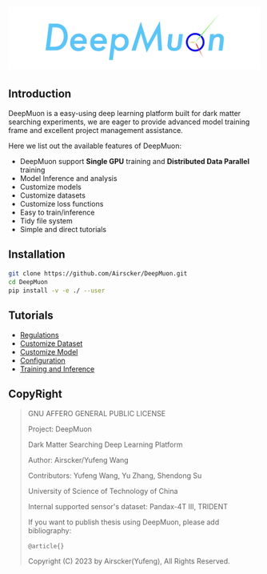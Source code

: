 # <center><img src="./Resources/DeepMuon.png" width =900px></center>

## Introduction

DeepMuon is a easy-using deep learning platform built for dark matter searching experiments, we are eager to provide advanced model training frame and excellent project management assistance.

Here we list out the available features of DeepMuon:

- DeepMuon support **Single GPU** training and **Distributed Data Parallel** training
- Model Inference and analysis
- Customize models
- Customize datasets
- Customize loss functions
- Easy to train/inference
- Tidy file system
- Simple and direct tutorials

## Installation

```bash
git clone https://github.com/Airscker/DeepMuon.git
cd DeepMuon
pip install -v -e ./ --user
```

## Tutorials

- [Regulations](./Tutorial/1.Regulations.md)
- [Customize Dataset](./Tutorial/2.Customize%20Dataset.md)
- [Customize Model](./Tutorial/3.Customize%20Model.md)
- [Configuration](./Tutorial/4.Configuration.md)
- [Training and Inference](./Tutorial/5.Training%20and%20Inference.md)

## CopyRight

> GNU AFFERO GENERAL PUBLIC LICENSE
>
> Project: DeepMuon
>
> Dark Matter Searching Deep Learning Platform
>
> Author: Airscker/Yufeng Wang
>
> Contributors: Yufeng Wang, Yu Zhang, Shendong Su
>
> University of Science of Technology of China
>
> Internal supported sensor's dataset: Pandax-4T III, TRIDENT
>
> If you want to publish thesis using DeepMuon, please add bibliography:
>
> ```tex
> @article{}
> ```
> Copyright (C) 2023 by Airscker(Yufeng), All Rights Reserved.
